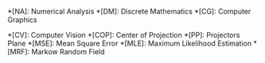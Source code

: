 *[NA]: Numerical Analysis
*[DM]: Discrete Mathematics
*[CG]: Computer Graphics

*[CV]: Computer Vision
*[COP]: Center of Projection
*[PP]: Projectors Plane
*[MSE]: Mean Square Error
*[MLE]: Maximum Likelihood Estimation
*[MRF]: Markow Random Field